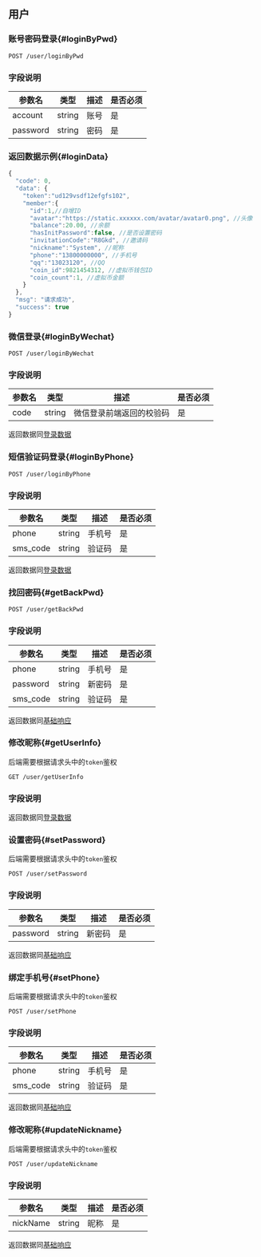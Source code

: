 ## 用户

### 账号密码登录{#loginByPwd}

```
POST /user/loginByPwd
```
### 字段说明

| 参数名         | 类型            | 描述                          | 是否必须            |
| ----------- | ------------- | --------------------------- | --------------- |
| account          | string   | 账号                     | 是               |
| password          | string   | 密码                     | 是               |

### 返回数据示例{#loginData}

```js
{
  "code": 0,
  "data": {
    "token":"ud129vsdf12efgfs102",
    "member":{
      "id":1,//自增ID
      "avatar":"https://static.xxxxxx.com/avatar/avatar0.png", //头像
      "balance":20.00, //余额
      "hasInitPassword":false, //是否设置密码
      "invitationCode":"R8Gkd", //邀请码
      "nickname":"System", //昵称
      "phone":"13800000000", //手机号
      "qq":"13023120", //QQ
      "coin_id":9821454312, //虚拟币钱包ID
      "coin_count":1, //虚拟币金额
    }
  },
  "msg": "请求成功",
  "success": true
}
```

### 微信登录{#loginByWechat}
```
POST /user/loginByWechat
```
### 字段说明

| 参数名         | 类型            | 描述                          | 是否必须            |
| ----------- | ------------- | --------------------------- | --------------- |
| code          | string   | 微信登录前端返回的校验码                     | 是               |

返回数据同[登录数据](user.md#loginData)


### 短信验证码登录{#loginByPhone}
```
POST /user/loginByPhone
```
### 字段说明

| 参数名         | 类型            | 描述                          | 是否必须            |
| ----------- | ------------- | --------------------------- | --------------- |
| phone          | string   | 手机号                     | 是               |
| sms_code          | string   | 验证码                     | 是               |

返回数据同[登录数据](#loginData)

### 找回密码{#getBackPwd}
```
POST /user/getBackPwd
```
### 字段说明

| 参数名         | 类型            | 描述                          | 是否必须            |
| ----------- | ------------- | --------------------------- | --------------- |
| phone          | string   | 手机号                     | 是               |
| password          | string   | 新密码                     | 是               |
| sms_code          | string   | 验证码                     | 是               |

返回数据同[基础响应](README.md#baseresponse)


### 修改昵称{#getUserInfo}

后端需要根据请求头中的`token`鉴权
```
GET /user/getUserInfo
```
### 字段说明

返回数据同[登录数据](#loginData)

### 设置密码{#setPassword}

后端需要根据请求头中的`token`鉴权
```
POST /user/setPassword
```
### 字段说明

| 参数名         | 类型            | 描述                          | 是否必须            |
| ----------- | ------------- | --------------------------- | --------------- |
| password          | string   | 新密码                     | 是               |

返回数据同[基础响应](README.md#baseresponse)


### 绑定手机号{#setPhone}

后端需要根据请求头中的`token`鉴权
```
POST /user/setPhone
```
### 字段说明

| 参数名         | 类型            | 描述                          | 是否必须            |
| ----------- | ------------- | --------------------------- | --------------- |
| phone          | string   | 手机号                     | 是               |
| sms_code          | string   | 验证码                     | 是               |

返回数据同[基础响应](README.md#baseresponse)

### 修改昵称{#updateNickname}

后端需要根据请求头中的`token`鉴权
```
POST /user/updateNickname
```
### 字段说明

| 参数名         | 类型            | 描述                          | 是否必须            |
| ----------- | ------------- | --------------------------- | --------------- |
| nickName          | string   | 昵称                     | 是               |

返回数据同[基础响应](README.md#baseresponse)
